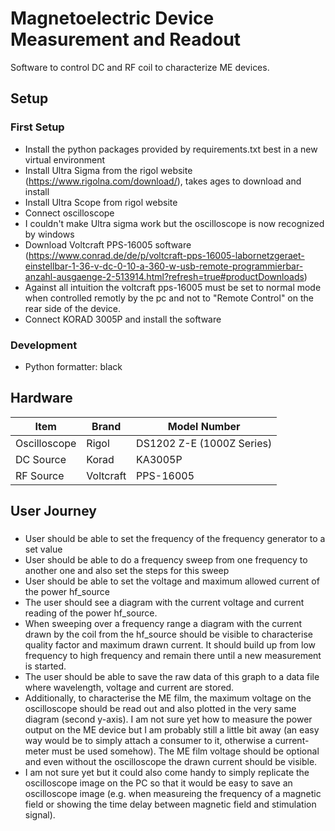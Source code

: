 # Magnetoelectric Device Measurement and Readout

Software to control DC and RF coil to characterize ME devices.

## Setup
### First Setup

- Install the python packages provided by requirements.txt best in a new virtual environment
- Install Ultra Sigma from the rigol website (https://www.rigolna.com/download/), takes ages to download and install
- Install Ultra Scope from rigol website
- Connect oscilloscope
- I couldn't make Ultra sigma work but the oscilloscope is now recognized by windows
- Download Voltcraft PPS-16005 software (https://www.conrad.de/de/p/voltcraft-pps-16005-labornetzgeraet-einstellbar-1-36-v-dc-0-10-a-360-w-usb-remote-programmierbar-anzahl-ausgaenge-2-513914.html?refresh=true#productDownloads)
- Against all intuition the voltcraft pps-16005 must be set to normal mode when controlled remotly by the pc and not to "Remote Control" on the rear side of the device.
- Connect KORAD 3005P and install the software

### Development
- Python formatter: black

## Hardware

| Item         | Brand     | Model Number              |
| ------------ | --------- | ------------------------- |
| Oscilloscope | Rigol     | DS1202 Z-E (1000Z Series) |
| DC Source    | Korad     | KA3005P                   |
| RF Source    | Voltcraft | PPS-16005                 |

## User Journey
###

- User should be able to set the frequency of the frequency generator to a set value
- User should be able to do a frequency sweep from one frequency to another one and also set the steps for this sweep
- User should be able to set the voltage and maximum allowed current of the power hf_source
- The user should see a diagram with the current voltage and current reading of the power hf_source.
- When sweeping over a frequency range a diagram with the current drawn by the coil from the hf_source should be visible to characterise quality factor and maximum drawn current. It should build up from low frequency to high frequency and remain there until a new measurement is started.
- The user should be able to save the raw data of this graph to a data file where wavelength, voltage and current are stored.
- Additionally, to characterise the ME film, the maximum voltage on the oscilloscope should be read out and also plotted in the very same diagram (second y-axis). I am not sure yet how to measure the power output on the ME device but I am probably still a little bit away (an easy way would be to simply attach a consumer to it, otherwise a current-meter must be used somehow). The ME film voltage should be optional and even without the oscilloscope the drawn current should be visible.
- I am not sure yet but it could also come handy to simply replicate the oscilloscope image on the PC so that it would be easy to save an oscilloscope image (e.g. when measureing the frequency of a magnetic field or showing the time delay between magnetic field and stimulation signal).
